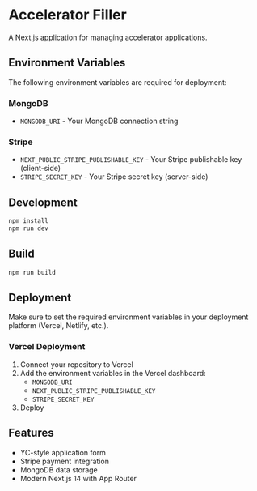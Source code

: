 # Accelerator Filler

A Next.js application for managing accelerator applications.

## Environment Variables

The following environment variables are required for deployment:

### MongoDB
- `MONGODB_URI` - Your MongoDB connection string

### Stripe
- `NEXT_PUBLIC_STRIPE_PUBLISHABLE_KEY` - Your Stripe publishable key (client-side)
- `STRIPE_SECRET_KEY` - Your Stripe secret key (server-side)

## Development

```bash
npm install
npm run dev
```

## Build

```bash
npm run build
```

## Deployment

Make sure to set the required environment variables in your deployment platform (Vercel, Netlify, etc.).

### Vercel Deployment

1. Connect your repository to Vercel
2. Add the environment variables in the Vercel dashboard:
   - `MONGODB_URI`
   - `NEXT_PUBLIC_STRIPE_PUBLISHABLE_KEY`
   - `STRIPE_SECRET_KEY`
3. Deploy

## Features

- YC-style application form
- Stripe payment integration
- MongoDB data storage
- Modern Next.js 14 with App Router 